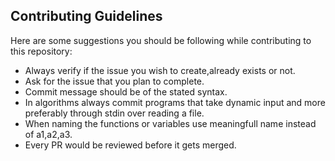 ## Contributing Guidelines

Here are some suggestions you should be following while contributing to this repository:

* Always verify if the issue you wish to create,already exists or not.
* Ask for the issue that you plan to complete.
* Commit message should be of the stated syntax.
* In algorithms always commit programs that take dynamic input and more preferably through stdin over reading a file.
* When naming the functions or variables use meaningfull name instead of a1,a2,a3.
* Every PR would be reviewed before it gets merged.

